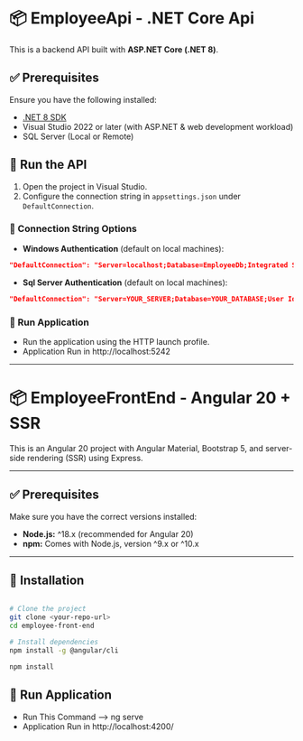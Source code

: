 # 📦 EmployeeApi  - .NET Core Api

This is a backend API built with **ASP.NET Core (.NET 8)**.


## ✅ Prerequisites

Ensure you have the following installed:

- [.NET 8 SDK](https://dotnet.microsoft.com/en-us/download/dotnet/8.0)
- Visual Studio 2022 or later (with ASP.NET & web development workload)
- SQL Server (Local or Remote)


## 🚀 Run the API

1. Open the project in Visual Studio.
2. Configure the connection string in `appsettings.json` under `DefaultConnection`.


### 🔐 Connection String Options

- **Windows Authentication** (default on local machines):

```json
"DefaultConnection": "Server=localhost;Database=EmployeeDb;Integrated Security=True;TrustServerCertificate=True;"

```

- **Sql Server Authentication** (default on local machines):

```json
"DefaultConnection": "Server=YOUR_SERVER;Database=YOUR_DATABASE;User Id=YOUR_USERNAME;Password=YOUR_PASSWORD;TrustServerCertificate=True;"

```

### 🚀 Run Application

- Run the application using the HTTP launch profile.
- Application Run in http://localhost:5242



-----------------------------------------------------------------------------------------------------------------------------------------------------------------------


# 📦 EmployeeFrontEnd - Angular 20 + SSR

This is an Angular 20 project with Angular Material, Bootstrap 5, and server-side rendering (SSR) using Express.

---

## ✅ Prerequisites

Make sure you have the correct versions installed:

- **Node.js:** ^18.x (recommended for Angular 20)
- **npm:** Comes with Node.js, version ^9.x or ^10.x
---

## 🚀 Installation

```bash

# Clone the project
git clone <your-repo-url>
cd employee-front-end

# Install dependencies
npm install -g @angular/cli

npm install

```

## 🚀 Run Application


- Run This Command --> ng serve
- Application Run in http://localhost:4200/


